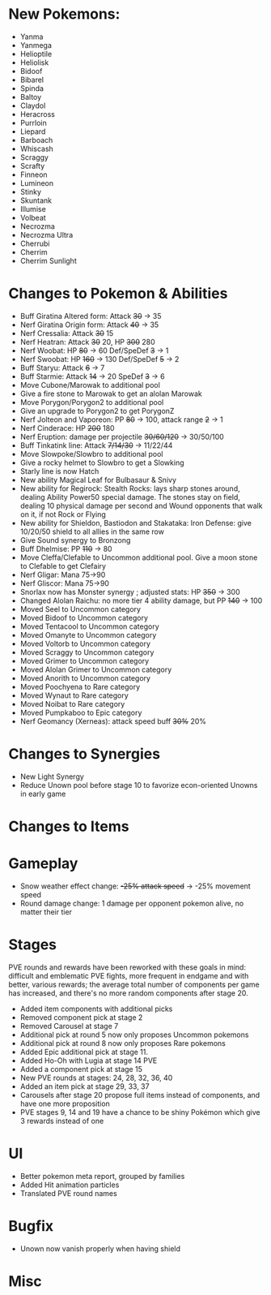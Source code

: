 # New Pokemons:

- Yanma
- Yanmega
- Helioptile
- Heliolisk
- Bidoof
- Bibarel
- Spinda
- Baltoy
- Claydol
- Heracross
- Purrloin
- Liepard
- Barboach
- Whiscash
- Scraggy
- Scrafty
- Finneon
- Lumineon
- Stinky
- Skuntank
- Illumise
- Volbeat
- Necrozma
- Necrozma Ultra
- Cherrubi
- Cherrim
- Cherrim Sunlight

# Changes to Pokemon & Abilities

- Buff Giratina Altered form: Attack ~~30~~ → 35
- Nerf Giratina Origin form: Attack ~~40~~ → 35
- Nerf Cressalia: Attack ~~30~~ 15
- Nerf Heatran: Attack ~~30~~ 20, HP ~~300~~ 280
- Nerf Woobat: HP ~~80~~ → 60 Def/SpeDef ~~3~~ → 1
- Nerf Swoobat: HP ~~160~~ → 130 Def/SpeDef ~~5~~ → 2
- Buff Staryu: Attack ~~6~~ → 7
- Buff Starmie: Attack ~~14~~ → 20 SpeDef ~~3~~ → 6
- Move Cubone/Marowak to additional pool
- Give a fire stone to Marowak to get an alolan Marowak
- Move Porygon/Porygon2 to additional pool
- Give an upgrade to Porygon2 to get PorygonZ
- Nerf Jolteon and Vaporeon: PP ~~80~~ → 100, attack range ~~2~~ → 1
- Nerf Cinderace: HP ~~200~~ 180
- Nerf Eruption: damage per projectile ~~30/60/120~~ → 30/50/100
- Buff Tinkatink line: Attack ~~7/14/30~~ → 11/22/44
- Move Slowpoke/Slowbro to additional pool
- Give a rocky helmet to Slowbro to get a Slowking
- Starly line is now Hatch
- New ability Magical Leaf for Bulbasaur & Snivy
- New ability for Regirock: Stealth Rocks: lays sharp stones around, dealing Ability Power50 special damage. The stones stay on field, dealing 10 physical damage per second and Wound opponents that walk on it, if not Rock or Flying
- New ability for Shieldon, Bastiodon and Stakataka: Iron Defense: give 10/20/50 shield to all allies in the same row
- Give Sound synergy to Bronzong
- Buff Dhelmise: PP ~~110~~ → 80
- Move Cleffa/Clefable to Uncommon additional pool. Give a moon stone to Clefable to get Clefairy
- Nerf Gligar: Mana 75→90
- Nerf Gliscor: Mana 75→90
- Snorlax now has Monster synergy ; adjusted stats: HP ~~350~~ → 300
- Changed Alolan Raichu: no more tier 4 ability damage, but PP ~~140~~ → 100
- Moved Seel to Uncommon category
- Moved Bidoof to Uncommon category
- Moved Tentacool to Uncommon category
- Moved Omanyte to Uncommon category
- Moved Voltorb to Uncommon category
- Moved Scraggy to Uncommon category
- Moved Grimer to Uncommon category
- Moved Alolan Grimer to Uncommon category
- Moved Anorith to Uncommon category
- Moved Poochyena to Rare category
- Moved Wynaut to Rare category
- Moved Noibat to Rare category
- Moved Pumpkaboo to Epic category
- Nerf Geomancy (Xerneas): attack speed buff ~~30%~~ 20%

# Changes to Synergies

- New Light Synergy
- Reduce Unown pool before stage 10 to favorize econ-oriented Unowns in early game

# Changes to Items

# Gameplay

- Snow weather effect change: ~~-25% attack speed~~ → -25% movement speed
- Round damage change: 1 damage per opponent pokemon alive, no matter their tier

# Stages

PVE rounds and rewards have been reworked with these goals in mind: difficult and emblematic PVE fights, more frequent in endgame and with better, various rewards; the average total number of components per game has increased, and there's no more random components after stage 20.

- Added item components with additional picks
- Removed component pick at stage 2
- Removed Carousel at stage 7
- Additional pick at round 5 now only proposes Uncommon pokemons
- Additional pick at round 8 now only proposes Rare pokemons
- Added Epic additional pick at stage 11.
- Added Ho-Oh with Lugia at stage 14 PVE
- Added a component pick at stage 15
- New PVE rounds at stages: 24, 28, 32, 36, 40
- Added an item pick at stage 29, 33, 37
- Carousels after stage 20 propose full items instead of components, and have one more proposition
- PVE stages 9, 14 and 19 have a chance to be shiny Pokémon which give 3 rewards instead of one

# UI

- Better pokemon meta report, grouped by families
- Added Hit animation particles
- Translated PVE round names

# Bugfix

- Unown now vanish properly when having shield

# Misc

